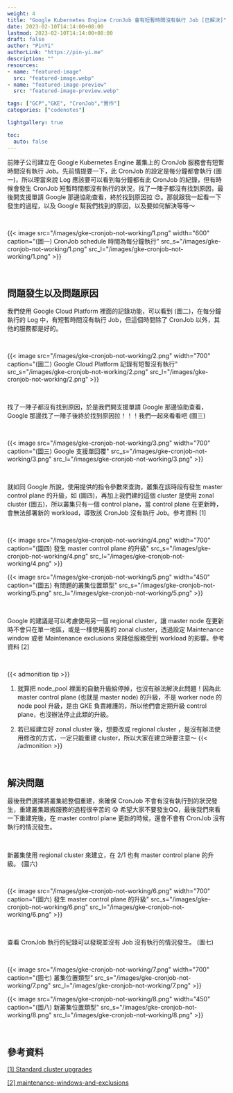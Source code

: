 ```yaml
---
weight: 4
title: "Google Kubernetes Engine CronJob 會有短暫時間沒有執行 Job [已解決]"
date: 2023-02-10T14:14:00+08:00
lastmod: 2023-02-10T14:14:00+08:00
draft: false
author: "PinYi"
authorLink: "https://pin-yi.me"
description: ""
resources:
- name: "featured-image"
  src: "featured-image.webp"
- name: "featured-image-preview"
  src: "featured-image-preview.webp"

tags: ["GCP","GKE", "CronJob","實作"]
categories: ["codenotes"]

lightgallery: true

toc:
  auto: false
---
```


前陣子公司建立在 Google Kubernetes Engine 叢集上的 CronJob 服務會有短暫時間沒有執行 Job。先前情提要一下，此 CronJob 的設定是每分鐘都會執行 (圖一)，所以理當來說 Log 應該要可以看到每分鐘都有此 CronJob 的紀錄，但有時候會發生 CronJob 短暫時間都沒有執行的狀況，找了一陣子都沒有找到原因，最後開支援單請 Google 那邊協助查看，終於找到原因拉 😍。那就跟我一起看一下發生的過程，以及 Google 幫我們找到的原因，以及要如何解決等等～


<br>

{{< image src="/images/gke-cronjob-not-working/1.png"  width="600" caption="(圖一) CronJob schedule 時間為每分鐘執行" src_s="/images/gke-cronjob-not-working/1.png" src_l="/images/gke-cronjob-not-working/1.png" >}}

<br>

## 問題發生以及問題原因

我們使用 Google Cloud Platform 裡面的記錄功能，可以看到 (圖二)，在每分鐘執行的 Log 中，有短暫時間沒有執行 Job，但這個時間除了 CronJob 以外，其他的服務都是好的。

<br>

{{< image src="/images/gke-cronjob-not-working/2.png"  width="700" caption="(圖二) Google Cloud Platform 記錄有短暫沒有執行" src_s="/images/gke-cronjob-not-working/2.png" src_l="/images/gke-cronjob-not-working/2.png" >}}

<br>

找了一陣子都沒有找到原因，於是我們開支援單請 Google 那邊協助查看，Google 那邊找了一陣子後終於找到原因拉！！！我們一起來看看吧 (圖三)

<br>

{{< image src="/images/gke-cronjob-not-working/3.png"  width="700" caption="(圖三) Google 支援單回覆" src_s="/images/gke-cronjob-not-working/3.png" src_l="/images/gke-cronjob-not-working/3.png" >}}

<br>

就如同 Google 所說，使用提供的指令參數來查詢，叢集在該時段有發生 master control plane 的升級，如 (圖四)，再加上我們建的這個 cluster 是使用 zonal cluster (圖五)，所以叢集只有一個 control plane，當 control plane 在更新時，會無法部署新的 workload，導致該 CronJob 沒有執行 Job。參考資料 [1]

<br>

{{< image src="/images/gke-cronjob-not-working/4.png"  width="700" caption="(圖四) 發生 master control plane 的升級" src_s="/images/gke-cronjob-not-working/4.png" src_l="/images/gke-cronjob-not-working/4.png" >}}

{{< image src="/images/gke-cronjob-not-working/5.png"  width="450" caption="(圖五) 有問題的叢集位置類型" src_s="/images/gke-cronjob-not-working/5.png" src_l="/images/gke-cronjob-not-working/5.png" >}}

<br>

Google 的建議是可以考慮使用另一個 regional cluster，讓 master node 在更新時不會只在單一地區，或是一樣使用舊的 zonal cluster，透過設定 Maintenance window 或者 Maintenance exclusions 來降低服務受到 workload 的影響。參考資料 [2]

<br>

{{< admonition tip >}}
1. 就算把 node_pool 裡面的自動升級給停掉，也沒有辦法解決此問題！因為此 master control plane (也就是 master node) 的升級，不是 worker node 的 node pool 升級，是由 GKE 負責維護的，所以他們會定期升級 control plane，也沒辦法停止此類的升級。

2. 若已經建立好 zonal cluster 後，想要改成 regional cluster ，是沒有辦法使用修改的方式，一定只能重建 cluster，所以大家在建立時要注意～
{{< /admonition >}}

<br>

## 解決問題

最後我們選擇將叢集給整個重建，來確保 CronJob 不會有沒有執行到的狀況發生，重建叢集跟搬服務的過程很辛苦的 😰 希望大家不要發生QQ，最後我們來看一下重建完後，在 master control plane 更新的時候，還會不會有 CronJob 沒有執行的情況發生。

<br>

新叢集使用 regional cluster 來建立，在 2/1 也有 master control plane 的升級。 (圖六)

<br>

{{< image src="/images/gke-cronjob-not-working/6.png"  width="700" caption="(圖六) 發生 master control plane 的升級" src_s="/images/gke-cronjob-not-working/6.png" src_l="/images/gke-cronjob-not-working/6.png" >}}

<br>

查看 CronJob 執行的紀錄可以發現並沒有 Job 沒有執行的情況發生。 (圖七)

<br>

{{< image src="/images/gke-cronjob-not-working/7.png"  width="700" caption="(圖七) 叢集位置類型" src_s="/images/gke-cronjob-not-working/7.png" src_l="/images/gke-cronjob-not-working/7.png" >}}

{{< image src="/images/gke-cronjob-not-working/8.png"  width="450" caption="(圖八) 新叢集位置類型" src_s="/images/gke-cronjob-not-working/8.png" src_l="/images/gke-cronjob-not-working/8.png" >}}

<br>

## 參考資料


[ [1] Standard cluster upgrades](https://cloud.google.com/kubernetes-engine/docs/concepts/cluster-upgrades)

[ [2] maintenance-windows-and-exclusions](https://cloud.google.com/kubernetes-engine/docs/concepts/maintenance-windows-and-exclusions)